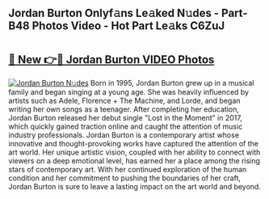## Jordan Burton Onlyf𝚊ns Le𝚊ked N𝚞des - Part-B48 Photos Video - Hot Part Le𝚊ks C6ZuJ

# <h2><a href="http://ac29278.deff.icu/?id=Jordan+Burton">🔗 New 👉🔴 Jordan Burton VIDEO Photos</a></h2>

[![Jordan Burton N𝚞des](https://i.imgur.com/rIISA9y.gif)](http://ac29278.deff.icu/?id=Jordan+Burton)
Born in 1995, Jordan Burton grew up in a musical family and began singing at a young age. She was heavily influenced by artists such as Adele, Florence + The Machine, and Lorde, and began writing her own songs as a teenager. After completing her education, Jordan Burton released her debut single "Lost in the Moment" in 2017, which quickly gained traction online and caught the attention of music industry professionals. Jordan Burton is a contemporary artist whose innovative and thought-provoking works have captured the attention of the art world. Her unique artistic vision, coupled with her ability to connect with viewers on a deep emotional level, has earned her a place among the rising stars of contemporary art. With her continued exploration of the human condition and her commitment to pushing the boundaries of her craft, Jordan Burton is sure to leave a lasting impact on the art world and beyond.
